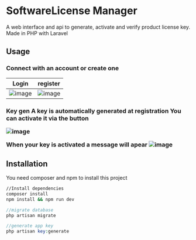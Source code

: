 <h1>SoftwareLicense Manager</h1>

A web interface and api to generate, activate and verify product license key. 
Made in PHP with Laravel

<h2>Usage</h2>

<h3>Connect with an account or create one</h3>

Login           |  register
:-------------------------:|:-------------------------:
 ![image](https://user-images.githubusercontent.com/56622131/142602360-8c88facd-4ac3-4f55-ac99-427ecb4c8eb5.png) | ![image](https://user-images.githubusercontent.com/56622131/142602401-2f55b9c5-08cc-497b-88f2-599798a97633.png)
  

<h3>Key gen</3>
A key is automatically generated at registration 
You can activate it via the button

![image](https://user-images.githubusercontent.com/56622131/142602596-cd9c1a2a-d6c3-4e5c-99bd-e6673a041e4e.png)


When your key is activated a message will apear 
![image](https://user-images.githubusercontent.com/56622131/142602869-e2c61c19-0c0d-4918-a834-89e2a6128a6f.png)


<h2>Installation</h2>

You need composer and npm to install this project

```bash
//Install dependencies
composer install
npm install && npm run dev
```

```php
//migrate database
php artisan migrate

//generate app key
php artisan key:generate
```
